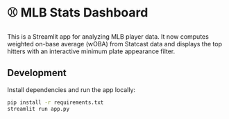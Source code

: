 # ⚾ MLB Stats Dashboard

This is a Streamlit app for analyzing MLB player data. It now computes
weighted on-base average (wOBA) from Statcast data and displays the top
hitters with an interactive minimum plate appearance filter.

## Development

Install dependencies and run the app locally:

```bash
pip install -r requirements.txt
streamlit run app.py
```
